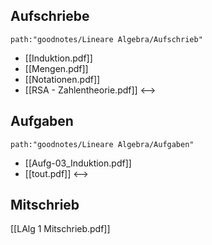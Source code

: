 ## Aufschriebe
```expander
path:"goodnotes/Lineare Algebra/Aufschrieb"
```
- [[Induktion.pdf]]
- [[Mengen.pdf]]
- [[Notationen.pdf]]
- [[RSA - Zahlentheorie.pdf]]
<-->

## Aufgaben
```expander
path:"goodnotes/Lineare Algebra/Aufgaben"
```
- [[Aufg-03_Induktion.pdf]]
- [[tout.pdf]]
<-->

## Mitschrieb
[[LAlg 1 Mitschrieb.pdf]]
